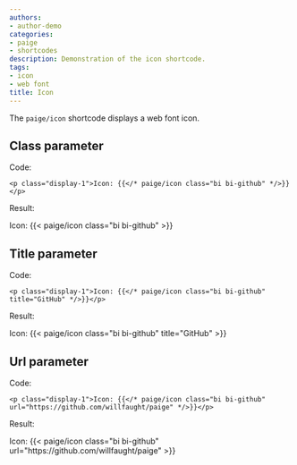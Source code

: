```yaml
---
authors:
- author-demo
categories:
- paige
- shortcodes
description: Demonstration of the icon shortcode.
tags:
- icon
- web font
title: Icon
---
```


The `paige/icon` shortcode displays a web font icon.

<!--more-->

## Class parameter

Code:

```go-html-template
<p class="display-1">Icon: {{</* paige/icon class="bi bi-github" */>}}</p>
```

Result:

<p class="display-1">Icon: {{< paige/icon class="bi bi-github" >}}</p>

## Title parameter

Code:

```go-html-template
<p class="display-1">Icon: {{</* paige/icon class="bi bi-github" title="GitHub" */>}}</p>
```

Result:

<p class="display-1">Icon: {{< paige/icon class="bi bi-github" title="GitHub" >}}</p>

## Url parameter

Code:

```go-html-template
<p class="display-1">Icon: {{</* paige/icon class="bi bi-github" url="https://github.com/willfaught/paige" */>}}</p>
```

Result:

<p class="display-1">Icon: {{< paige/icon class="bi bi-github" url="https://github.com/willfaught/paige" >}}</p>
